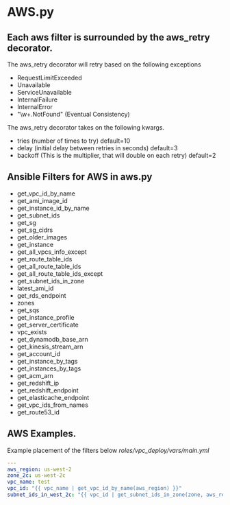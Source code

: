 # AWS.py 

## Each aws filter is surrounded by the aws_retry decorator.
The aws_retry decorator will retry based on the following exceptions
* RequestLimitExceeded
* Unavailable
* ServiceUnavailable
* InternalFailure
* InternalError
* "\w+.NotFound" (Eventual Consistency)

The aws_retry decorator takes on the following kwargs.
* tries (number of times to try) default=10
* delay (initial delay between retries in seconds) default=3
* backoff (This is the multiplier, that will double on each retry) default=2

## Ansible Filters for AWS in aws.py
* get_vpc_id_by_name
* get_ami_image_id
* get_instance_id_by_name
* get_subnet_ids
* get_sg
* get_sg_cidrs
* get_older_images
* get_instance
* get_all_vpcs_info_except
* get_route_table_ids
* get_all_route_table_ids
* get_all_route_table_ids_except
* get_subnet_ids_in_zone
* latest_ami_id
* get_rds_endpoint
* zones
* get_sqs
* get_instance_profile
* get_server_certificate
* vpc_exists
* get_dynamodb_base_arn
* get_kinesis_stream_arn
* get_account_id
* get_instance_by_tags
* get_instances_by_tags
* get_acm_arn
* get_redshift_ip
* get_redshift_endpoint
* get_elasticache_endpoint
* get_vpc_ids_from_names
* get_route53_id

## AWS Examples.
Example placement of the filters below *roles/vpc_deploy/vars/main.yml*
```yaml
---
aws_region: us-west-2
zone_2c: us-west-2c
vpc_name: test
vpc_id: "{{ vpc_name | get_vpc_id_by_name(aws_region) }}"
subnet_ids_in_west_2c: "{{ vpc_id | get_subnet_ids_in_zone(zone, aws_region)}}"
```
